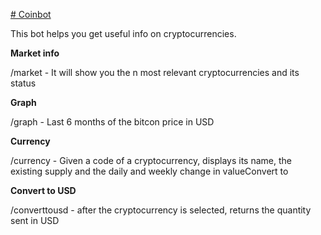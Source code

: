 [# Coinbot](telegram.me/CoBase_bot)

This bot helps you get useful info on cryptocurrencies. 

**Market info**

 /market - It will show you the n most relevant cryptocurrencies and its status 
 
 
**Graph**

 /graph - Last 6 months of the bitcon price in USD
 
 
**Currency**

 /currency - Given a code of a cryptocurrency, displays its name, the existing supply and the daily and weekly change in valueConvert to 


**Convert to USD** 

 /converttousd - after the cryptocurrency is selected, returns the quantity sent in USD

